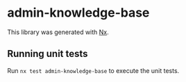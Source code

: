 # admin-knowledge-base

This library was generated with [Nx](https://nx.dev).

## Running unit tests

Run `nx test admin-knowledge-base` to execute the unit tests.
